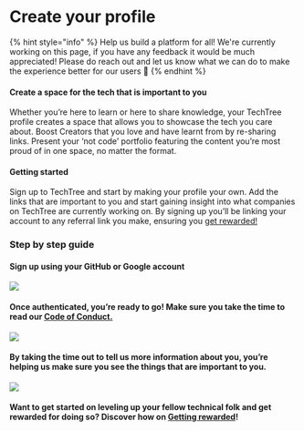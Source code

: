 # Create your profile

{% hint style="info" %}
Help us build a platform for all! We're currently working on this page, if you have any feedback it would be much appreciated! Please do reach out and let us know what we can do to make the experience better for our users 🎉
{% endhint %}

#### Create a space for the tech that is important to you

Whether you’re here to learn or here to share knowledge, your TechTree profile creates a space that allows you to showcase the tech you care about. Boost Creators that you love and have learnt from by re-sharing links. Present your ‘not code’ portfolio featuring the content you’re most proud of in one space, no matter the format.

#### Getting started

Sign up to TechTree and start by making your profile your own. Add the links that are important to you and start gaining insight into what companies on TechTree are currently working on. By signing up you’ll be linking your account to any referral link you make, ensuring you [get rewarded!](getting-rewarded.md)

### Step by step guide

#### Sign up using your GitHub or Google account

![](https://lh5.googleusercontent.com/yTLS7cRgm08O3YEOc0hXJ5hl-RL9n75EqbfijltuC4Wxs1nDqm2B2EOB6uv-bY6hXCBfuuGRvvKUVAZatvZUE9E7a7HARgQta5d6sZrv46atB-plZVKucoYSe\_1q7F4KA8D9Ua6j)

#### Once authenticated, you’re ready to go! Make sure you take the time to read our [Code of Conduct.](../resources/code-of-conduct.md)

![](https://lh6.googleusercontent.com/MTP\_UqNcyIabjMht3f4wWfYNdy-V2H\_-qycXG4GSjpKk1Qxpt7jQWK0UCY28HbQqI6vbKSSewqZidrlT1sO0IV12S3y1XCZpMntnlFKILVaXbVKxwFPpuoXWyfu7S5i6kYmnaQIT)

#### By taking the time out to tell us more information about you, you’re helping us make sure you see the things that are important to you.

![](https://lh3.googleusercontent.com/X4gHQemgy3y\_YzWbY-FAdZhZyANONfuuUTY\_\_bvXfp9wCECZAObkD9zzGsNqQqn63iEWx3nsPA7csKCu42HiujyFPHXIFs39tnYh6KYvkYn6So32uabWiYsS-YL90fY1\_D2uC82E)

#### Want to get started on leveling up your fellow technical folk and get rewarded for doing so? Discover how on [Getting rewarded](getting-rewarded.md)!
